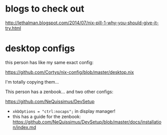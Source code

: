 # blogs to check out
http://lethalman.blogspot.com/2014/07/nix-pill-1-why-you-should-give-it-try.html

# desktop configs
this person has like my same exact config:

https://github.com/Cortys/nix-config/blob/master/desktop.nix

I'm totally copying them...

This person has a zenbook... and two other configs:

https://github.com/NeQuissimus/DevSetup
- `xkbOptions = "ctrl:nocaps";` in display manager!
- this has a guide for the zenbook: https://github.com/NeQuissimus/DevSetup/blob/master/docs/installation/index.md
